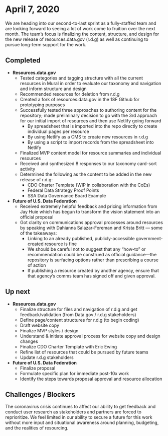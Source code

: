 # April 7, 2020

We are heading into our second-to-last sprint as a fully-staffed team and are looking forward to seeing a lot of work come to fruition over the next month. The team’s focus is finalizing the content, structure, and design for the new release of resources.data.gov (r.d.g) as well as continuing to pursue long-term support for the work. 

## Completed
* **Resources.data.gov**
  * Tested categories and tagging structure with all the current resources in Mural in order to evaluate our taxonomy and navigation and inform structure and design
  * Recommended resources for deletion from r.d.g
  * Created a fork of resources.data.gov in the 18F Github for prototyping purposes
  * Successfully tested three approaches to authoring content for the repository; made preliminary decision to go with the 3rd approach for our initial import of resources and then use Netlify going forward
    * By spreadsheet that is imported into the repo directly to create individual pages per resource
    * By using Netlify as a CMS to create new resources in r.d.g
    * By using a script to import records from the spreadsheet into Netlify
  * Finalized MVP content model for resource summaries and individual resources
  * Received and synthesized 8 responses to our taxonomy card-sort activity
  * Determined the following as the content to be added in the new release of r.d.g: 
    * CDO Charter Template (WIP in collaboration with the CoEs)
    * Federal Data Strategy Proof Points
    * SSA Data Governance Board Example
* **Future of U.S. Data Federation**
  * Received extremely helpful feedback and pricing information from Jay Huie which has begun to transform the vision statement into an official proposal
  * Got clarity on communications approval processes around resources by speaking with Dahianna Salazar-Foreman and Krista Britt — some of the takeaways: 
    * Linking to an already published, publicly-accessible government-created resource is fine
    * We should be careful not to suggest that any “how-to” or recommendation could be construed as official guidance—the repository is surfacing options rather than prescribing a course of action
    * If publishing a resource created by another agency, ensure that that agency’s comms team has signed off and given approval. 


## Up next

* **Resources.data.gov** 
  * Finalize structure for files and navigation of r.d.g and get feedback/validation (from Data.gov / r.d.g stakeholders)
  * Define page/content structures for r.d.g (to begin coding)
  * Draft website copy 
  * Finalize MVP styles / design 
  * Understand & initiate approval process for website copy and design changes
  * Finalize CDO Charter Template with Eric Ewing
  * Refine list of resources that could be pursued by future teams 
  * Update r.d.g stakeholders
* **Future of U.S. Data Federation**
  * Finalize proposal
  * Formulate specific plan for immediate post-10x work
  * Identify the steps towards proposal approval and resource allocation

## Challenges / Blockers 
The coronavirus crisis continues to affect our ability to get feedback and conduct user research as stakeholders and partners are forced to reprioritize. We feel limited in our ability to secure a future for this work without more input and situational awareness around planning, budgeting, and the realities of resourcing.
